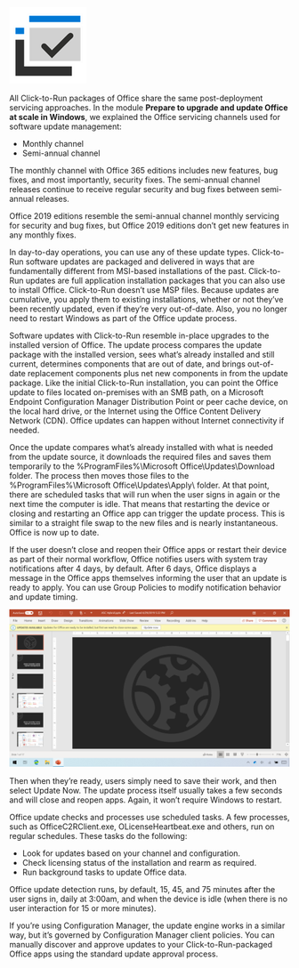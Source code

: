 ![Checkmark icon](../media/checkmark-icon.png)

All Click-to-Run packages of Office share the same post-deployment servicing approaches. In the module **Prepare to upgrade and update Office at scale in Windows**, we explained the Office servicing channels used for software update management:

- Monthly channel
- Semi-annual channel

The monthly channel with Office 365 editions includes new features, bug fixes, and most importantly, security fixes. The semi-annual channel releases continue to receive regular security and bug fixes between semi-annual releases.

Office 2019 editions resemble the semi-annual channel monthly servicing for security and bug fixes, but Office 2019 editions don’t get new features in any monthly fixes.

In day-to-day operations, you can use any of these update types. Click-to-Run software updates are packaged and delivered in ways that are fundamentally different from MSI-based installations of the past. Click-to-Run updates are full application installation packages that you can also use to install Office. Click-to-Run doesn’t use MSP files. Because updates are cumulative, you apply them to existing installations, whether or not they’ve been recently updated, even if they’re very out-of-date. Also, you no longer need to restart Windows as part of the Office update process.

Software updates with Click-to-Run resemble in-place upgrades to the installed version of Office. The update process compares the update package with the installed version, sees what’s already installed and still current, determines components that are out of date, and brings out-of-date replacement components plus net new components in from the update package. Like the initial Click-to-Run installation, you can point the Office update to files located on-premises with an SMB path, on a Microsoft Endpoint Configuration Manager Distribution Point or peer cache device, on the local hard drive, or the Internet using the Office Content Delivery Network (CDN). Office updates can happen without Internet connectivity if needed.

Once the update compares what’s already installed with what is needed from the update source, it downloads the required files and saves them temporarily to the %ProgramFiles%\Microsoft Office\Updates\Download folder. The process then moves those files to the %ProgramFiles%\Microsoft Office\Updates\Apply\ folder. At that point, there are scheduled tasks that will run when the user signs in again or the next time the computer is idle. That means that restarting the device or closing and restarting an Office app can trigger the update process. This is similar to a straight file swap to the new files and is nearly instantaneous. Office is now up to date.

If the user doesn’t close and reopen their Office apps or restart their device as part of their normal workflow, Office notifies users with system tray notifications after 4 days, by default. After 6 days, Office displays a message in the Office apps themselves informing the user that an update is ready to apply. You can use Group Policies to modify notification behavior and update timing.

![Screenshot of PowerPoint file with updates available alert.](../media/updates-available-alert.png)

Then when they’re ready, users simply need to save their work, and then select Update Now. The update process itself usually takes a few seconds and will close and reopen apps. Again, it won’t require Windows to restart.

Office update checks and processes use scheduled tasks. A few processes, such as OfficeC2RClient.exe, OLicenseHeartbeat.exe and others, run on regular schedules. These tasks do the following:

- Look for updates based on your channel and configuration.
- Check licensing status of the installation and rearm as required.
- Run background tasks to update Office data.

Office update detection runs, by default, 15, 45, and 75 minutes after the user signs in, daily at 3:00am, and when the device is idle (when there is no user interaction for 15 or more minutes).

If you’re using Configuration Manager, the update engine works in a similar way, but it’s governed by Configuration Manager client policies. You can manually discover and approve updates to your Click-to-Run-packaged Office apps using the standard update approval process.  
